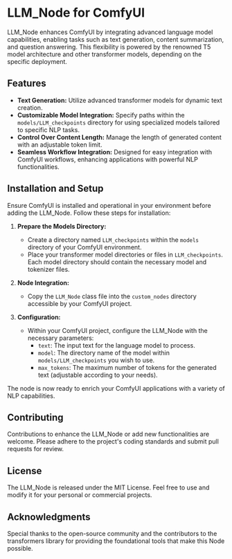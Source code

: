 # LLM_Node for ComfyUI

LLM_Node enhances ComfyUI by integrating advanced language model capabilities, enabling tasks such as text generation, content summarization, and question answering. This flexibility is powered by the renowned T5 model architecture and other transformer models, depending on the specific deployment.

## Features

- **Text Generation:** Utilize advanced transformer models for dynamic text creation.
- **Customizable Model Integration:** Specify paths within the `models/LLM_checkpoints` directory for using specialized models tailored to specific NLP tasks.
- **Control Over Content Length:** Manage the length of generated content with an adjustable token limit.
- **Seamless Workflow Integration:** Designed for easy integration with ComfyUI workflows, enhancing applications with powerful NLP functionalities.

## Installation and Setup

Ensure ComfyUI is installed and operational in your environment before adding the LLM_Node. Follow these steps for installation:

1. **Prepare the Models Directory:**
   - Create a directory named `LLM_checkpoints` within the `models` directory of your ComfyUI environment.
   - Place your transformer model directories or files in `LLM_checkpoints`. Each model directory should contain the necessary model and tokenizer files.

2. **Node Integration:**
   - Copy the `LLM_Node` class file into the `custom_nodes` directory accessible by your ComfyUI project.

3. **Configuration:**
   - Within your ComfyUI project, configure the LLM_Node with the necessary parameters:
     - `text`: The input text for the language model to process.
     - `model`: The directory name of the model within `models/LLM_checkpoints` you wish to use.
     - `max_tokens`: The maximum number of tokens for the generated text (adjustable according to your needs).

The node is now ready to enrich your ComfyUI applications with a variety of NLP capabilities.

## Contributing

Contributions to enhance the LLM_Node or add new functionalities are welcome. Please adhere to the project's coding standards and submit pull requests for review.

## License

The LLM_Node is released under the MIT License. Feel free to use and modify it for your personal or commercial projects.

## Acknowledgments

Special thanks to the open-source community and the contributors to the transformers library for providing the foundational tools that make this Node possible.
